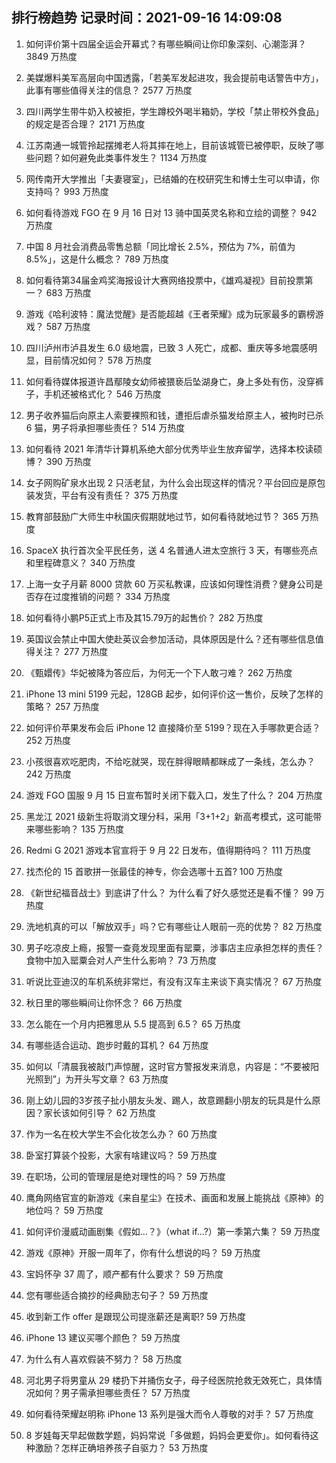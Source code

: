 
## 排行榜趋势 记录时间：2021-09-16 14:09:08
  
  1. 如何评价第十四届全运会开幕式？有哪些瞬间让你印象深刻、心潮澎湃？ 3849 万热度
    
  2. 美媒爆料美军高层向中国透露，「若美军发起进攻，我会提前电话警告中方」，此事有哪些值得关注的信息？ 2577 万热度
    
  3. 四川两学生带牛奶入校被拒，学生蹲校外喝半箱奶，学校「禁止带校外食品」的规定是否合理？ 2171 万热度
    
  4. 江苏南通一城管拎起摆摊老人将其摔在地上，目前该城管已被停职，反映了哪些问题？如何避免此类事件发生？ 1134 万热度
    
  5. 网传南开大学推出「夫妻寝室」，已结婚的在校研究生和博士生可以申请，你支持吗？ 993 万热度
    
  6. 如何看待游戏 FGO 在 9 月 16 日对 13 骑中国英灵名称和立绘的调整？ 942 万热度
    
  7. 中国 8 月社会消费品零售总额「同比增长 2.5%，预估为 7%，前值为 8.5%」，这是什么概念？ 789 万热度
    
  8. 如何看待第34届金鸡奖海报设计大赛网络投票中，《雄鸡凝视》目前投票第一？ 683 万热度
    
  9. 游戏《哈利波特：魔法觉醒》是否能超越《王者荣耀》成为玩家最多的霸榜游戏？ 587 万热度
    
  10. 四川泸州市泸县发生 6.0 级地震，已致 3 人死亡，成都、重庆等多地震感明显，目前情况如何？ 578 万热度
    
  11. 如何看待媒体报道许昌鄢陵女幼师被猥亵后坠湖身亡，身上多处有伤，没穿裤子，手机还被格式化？ 546 万热度
    
  12. 男子收养猫后向原主人索要裸照和钱，遭拒后虐杀猫发给原主人，被拘时已杀 6 猫，男子将承担哪些责任？ 514 万热度
    
  13. 如何看待 2021 年清华计算机系绝大部分优秀毕业生放弃留学，选择本校读硕博？ 390 万热度
    
  14. 女子网购矿泉水出现 2 只活老鼠，为什么会出现这样的情况？平台回应是原包装发货，平台有没有责任？ 375 万热度
    
  15. 教育部鼓励广大师生中秋国庆假期就地过节，如何看待就地过节？ 365 万热度
    
  16. SpaceX 执行首次全平民任务，送 4 名普通人进太空旅行 3 天，有哪些亮点和里程碑意义？ 340 万热度
    
  17. 上海一女子月薪 8000 贷款 60 万买私教课，应该如何理性消费？健身公司是否存在过度推销的问题？ 334 万热度
    
  18. 如何看待小鹏P5正式上市及其15.79万的起售价？ 282 万热度
    
  19. 英国议会禁止中国大使赴英议会参加活动，具体原因是什么？还有哪些信息值得关注？ 277 万热度
    
  20. 《甄嬛传》华妃被降为答应后，为何无一个下人敢刁难？ 262 万热度
    
  21. iPhone 13 mini 5199 元起，128GB 起步，如何评价这一售价，反映了怎样的策略？ 257 万热度
    
  22. 如何评价苹果发布会后 iPhone 12 直接降价至 5199？现在入手哪款更合适？ 252 万热度
    
  23. 小孩很喜欢吃肥肉，不给吃就哭，现在胖得眼睛都眯成了一条线，怎么办？ 242 万热度
    
  24. 游戏 FGO 国服 9 月 15 日宣布暂时关闭下载入口，发生了什么？ 204 万热度
    
  25. 黑龙江 2021 级新生将取消文理分科，采用「3+1+2」新高考模式，这可能带来哪些影响？ 135 万热度
    
  26. Redmi G 2021 游戏本官宣将于 9 月 22 日发布，值得期待吗？ 111 万热度
    
  27. 找杰伦的 15 首歌拼一张最佳的神专，你会选哪十五首? 100 万热度
    
  28. 《新世纪福音战士》到底讲了什么？ 为什么看了好久感觉还是看不懂？ 99 万热度
    
  29. 洗地机真的可以「解放双手」吗？它有哪些让人眼前一亮的优势？ 82 万热度
    
  30. 男子吃凉皮上瘾，报警一查竟发现里面有罂粟，涉事店主应承担怎样的责任？食物中加入罂粟会对人产生什么影响？ 73 万热度
    
  31. 听说比亚迪汉的车机系统非常烂，有没有汉车主来谈下真实情况？ 67 万热度
    
  32. 秋日里的哪些瞬间让你怀念？ 66 万热度
    
  33. 怎么能在一个月内把雅思从 5.5 提高到 6.5？ 65 万热度
    
  34. 有哪些适合运动、跑步时戴的耳机？ 64 万热度
    
  35. 如何以「清晨我被敲门声惊醒，这时官方警报发来消息，内容是：“不要被阳光照到”」为开头写文章？ 63 万热度
    
  36. 刚上幼儿园的3岁孩子扯小朋友头发、踢人，故意踢翻小朋友的玩具是什么原因？家长该如何引导？ 62 万热度
    
  37. 作为一名在校大学生不会化妆怎么办？ 60 万热度
    
  38. 卧室打算装个投影，大家有啥建议吗？ 59 万热度
    
  39. 在职场，公司的管理层是绝对理性的吗？ 59 万热度
    
  40. 鹰角网络官宣的新游戏《来自星尘》在技术、画面和发展上能挑战《原神》的地位吗？ 59 万热度
    
  41. 如何评价漫威动画剧集《假如…？》（what if...?）第一季第六集？ 59 万热度
    
  42. 游戏《原神》开服一周年了，你有什么想说的吗？ 59 万热度
    
  43. 宝妈怀孕 37 周了，顺产都有什么要求？ 59 万热度
    
  44. 您有哪些适合摘抄的经典励志句子？ 59 万热度
    
  45. 收到新工作 offer 是跟现公司提涨薪还是离职? 59 万热度
    
  46. iPhone 13 建议买哪个颜色？ 59 万热度
    
  47. 为什么有人喜欢假装不努力？ 58 万热度
    
  48. 河北男子将男童从 29 楼扔下并捅伤女子，母子经医院抢救无效死亡，具体情况如何？男子需承担哪些责任？ 57 万热度
    
  49. 如何看待荣耀赵明称 iPhone 13 系列是强大而令人尊敬的对手？ 57 万热度
    
  50. 8 岁娃每天早起做数学题，妈妈常说「多做题，妈妈会更爱你」。如何看待这种激励？怎样正确培养孩子自驱力？ 53 万热度
    